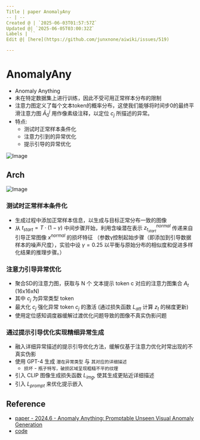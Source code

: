 ```yaml
---
Title | paper AnomalyAny
-- | --
Created @ | `2025-06-03T01:57:57Z`
Updated @| `2025-06-05T03:00:32Z`
Labels | ``
Edit @| [here](https://github.com/junxnone/aiwiki/issues/519)

---
```

# AnomalyAny
- Anomaly Anything
- 未在特定数据集上进行训练，因此不受可用正常样本分布的限制
- 注意力图定义了每个文本token的概率分布，这使我们能够将时间步0的最终平滑注意力图 $\bar{A}_0^j$ 用作像素级注释，以定位 $c_j$ 所描述的异常。
- 特点:
  - 测试时正常样本条件化
  - 注意力引到的异常优化
  - 提示引导的异常优化

![Image](https://github.com/user-attachments/assets/ab1b87ef-ab95-47a4-9ca4-8e95d785f267)

## Arch


![Image](https://github.com/user-attachments/assets/9f30fa21-c70e-4ce0-aec9-15520f7ebda2)

### 测试时正常样本条件化
- 生成过程中添加正常样本信息，以生成与目标正常分布一致的图像
- 从 $t_{start} = T \cdot (1-\gamma)$ 中间步骤开始，利用含噪潜在表示 $z_{t_{start}}^{normal}$ 传递来自引导正常图像 $x^{normal}$ 的损坏特征 （参数γ控制起始步骤（即添加到引导数据样本的噪声尺度），实验中设 $\gamma=0.25$ 以平衡与原始分布的相似度和促进多样化结果的推理步骤。）

### 注意力引导异常优化
- 聚合SD的注意力图，获取与 N 个 文本提示 token c 对应的注意力图集合 $A_t$ (16x16xN)
- 其中 $c_j$ 为异常类型 token
-  最大化 $c_j$ 强化异常 token $c_j$ 的激活  (通过损失函数 $L_{att}$  计算 $z_t$ 的梯度更新)
- 使用定位感知调度器缓解过渡优化问题导致的图像不真实伪影问题

### 通过提示引导优化实现精细异常生成
- 融入详细异常描述的提示引导优化方法，缓解仅基于注意力优化时常出现的不真实伪影
- 使用 GPT-4 生成 `潜在异常类型` 与 `其对应的详细描述`
  - `损坏`  - `瓶子特写，破损区域呈现粗糙不平的纹理`
- 引入 CLIP 图像生成损失函数 $L_{img}$, 使其生成更贴近详细描述
- 引入 $L_{prompt}$ 来优化提示嵌入


## Reference
- [paper - 2024.6 - Anomaly Anything: Promptable Unseen Visual Anomaly Generation](https://arxiv.org/abs/2406.01078)
- [code](https://github.com/EPFL-IMOS/AnomalyAny)
